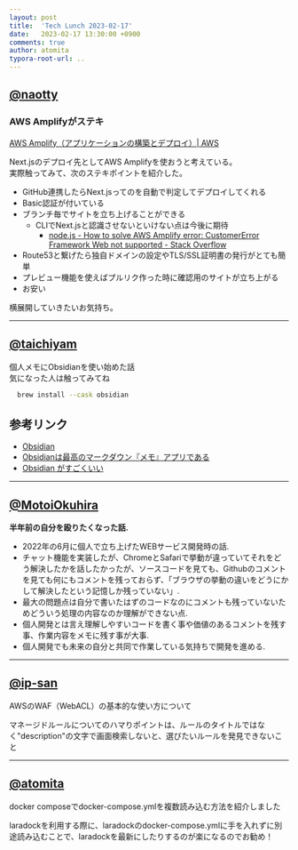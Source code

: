 ```yaml
---
layout: post
title:  'Tech Lunch 2023-02-17'
date:   2023-02-17 13:30:00 +0900
comments: true
author: atomita
typora-root-url: ..
---
```



## [@naotty](https://github.com/naotty)
### AWS Amplifyがステキ
[AWS Amplify（アプリケーションの構築とデプロイ）\| AWS](https://aws.amazon.com/jp/amplify/)

Next.jsのデプロイ先としてAWS Amplifyを使おうと考えている。  
実際触ってみて、次のステキポイントを紹介した。  

- GitHub連携したらNext.jsってのを自動で判定してデプロイしてくれる
- Basic認証が付いている
- ブランチ毎でサイトを立ち上げることができる
  - CLIでNext.jsと認識させないといけない点は今後に期待
      - [node\.js \- How to solve AWS Amplify error: CustomerError Framework Web not supported \- Stack Overflow](https://stackoverflow.com/questions/74595024/how-to-solve-aws-amplify-error-customererror-framework-web-not-supported)
- Route53と繋げたら独自ドメインの設定やTLS/SSL証明書の発行がとても簡単
- プレビュー機能を使えばプルリク作った時に確認用のサイトが立ち上がる
- お安い

横展開していきたいお気持ち。


---


## [@taichiyam](https://github.com/taichiyam)

個人メモにObsidianを使い始めた話  
気になった人は触ってみてね

```bash
  brew install --cask obsidian
```

## 参考リンク
- [Obsidian](https://obsidian.md/)
- [Obsidianは最高のマークダウン『メモ』アプリである](https://pouhon.net/obsidian-introduction/5666/)
- [Obsidian がすごくいい](https://zenn.dev/usagizmo/articles/beb73159edbe68)

---

## [@MotoiOkuhira](https://github.com/MotoiOkuhira)
__半年前の自分を殴りたくなった話.__  
- 2022年の6月に個人で立ち上げたWEBサービス開発時の話.  
- チャット機能を実装したが、ChromeとSafariで挙動が違っていてそれをどう解決したかを話したかったが、ソースコードを見ても、Githubのコメントを見ても何にもコメントを残っておらず、「ブラウザの挙動の違いをどうにかして解決したという記憶しか残っていない」.  
- 最大の問題点は自分で書いたはずのコードなのにコメントも残っていないためどういう処理の内容なのか理解ができない点.  
- 個人開発とは言え理解しやすいコードを書く事や価値のあるコメントを残す事、作業内容をメモに残す事が大事.  
- 個人開発でも未来の自分と共同で作業している気持ちで開発を進める.  

---

## [@ip-san](https://github.com/ip-san)
AWSのWAF（WebACL）の基本的な使い方について

マネージドルールについてのハマりポイントは、ルールのタイトルではなく"description"の文字で画面検索しないと、選びたいルールを発見できないこと

---

## [@atomita](https://github.com/atomita)

docker composeでdocker-compose.ymlを複数読み込む方法を紹介しました

laradockを利用する際に、laradockのdocker-compose.ymlに手を入れずに別途読み込むことで、laradockを最新にしたりするのが楽になるのでお勧め！
